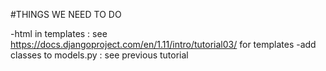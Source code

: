 #THINGS WE NEED TO DO

-html in templates
: see https://docs.djangoproject.com/en/1.11/intro/tutorial03/ for templates
-add classes to models.py
: see previous tutorial
